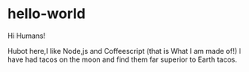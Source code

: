 # hello-world

Hi Humans!

Hubot here,I like Node,js and Coffeescript (that is What I am made of!)
I have had tacos on the moon and find them far superior to Earth tacos.
